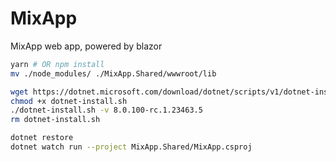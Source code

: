 # MixApp

MixApp web app, powered by blazor

```bash
yarn # OR npm install
mv ./node_modules/ ./MixApp.Shared/wwwroot/lib

wget https://dotnet.microsoft.com/download/dotnet/scripts/v1/dotnet-install.sh
chmod +x dotnet-install.sh
./dotnet-install.sh -v 8.0.100-rc.1.23463.5
rm dotnet-install.sh

dotnet restore
dotnet watch run --project MixApp.Shared/MixApp.csproj
```

